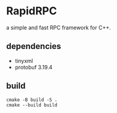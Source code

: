 # RapidRPC 
a simple and fast RPC framework for C++.

## dependencies
- tinyxml
- protobuf 3.19.4

## build
```shell
cmake -B build -S .
cmake --build build
```
